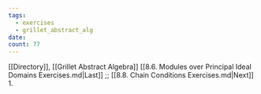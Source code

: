 ```yaml
---
tags:
  - exercises
  - grillet_abstract_alg
date:
count: 77
---
```

[[Directory]], [[Grillet Abstract Algebra]]
[[8.6. Modules over Principal Ideal Domains Exercises.md|Last]] ;; [[8.8. Chain Conditions Exercises.md|Next]]
1. 